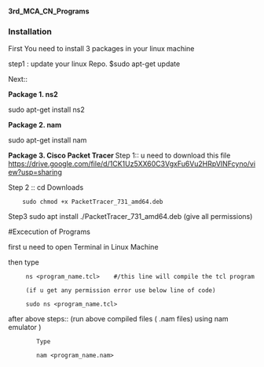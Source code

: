 #### 3rd_MCA_CN_Programs

### Installation

First You need to install 3 packages in your linux machine
 
 
 step1 :   update your linux Repo.
       $sudo apt-get update
 
 Next::
 
 <b>Package 1.  ns2 </b>
  
 sudo apt-get install ns2
 
 <b>Package 2.  nam </b>
  
 sudo apt-get install nam
 
  <b>Package 3.  Cisco Packet Tracer </b>
  Step 1::
  u need to download this file
   https://drive.google.com/file/d/1CK1Uz5XX60C3VgxFu6Vu2HRpVINFcyno/view?usp=sharing
  
  Step 2 ::
        cd Downloads
        
        sudo chmod +x PacketTracer_731_amd64.deb
  
 Step3 
 sudo apt install ./PacketTracer_731_amd64.deb
  (give all permissions)
  
  
  
  
  #Excecution of Programs
  
  first u need to open Terminal in Linux Machine
  
  then type 
  
         ns <program_name.tcl>    #/this line will compile the tcl program
         
         (if u get any permission error use below line of code)
         
         sudo ns <program_name.tcl>    
         
         
 after above steps::
            (run above compiled files ( .nam files) using nam emulator )
            
            Type
            
            nam <program_name.nam>    
            
         
         
